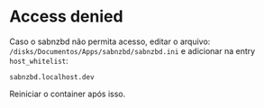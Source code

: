 # Access denied

Caso o sabnzbd não permita acesso, editar o arquivo: `/disks/Documentos/Apps/sabnzbd/sabnzbd.ini` e adicionar na entry `host_whitelist`:

`sabnzbd.localhost.dev`

Reiniciar o container após isso.
